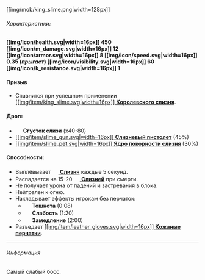 [[img/mob/king_slime.png|width=128px]]

###### Характеристики:
**[[img/icon/health.svg|width=16px]] 450
[[img/icon/m_damage.svg|width=16px]] 12
[[img/icon/armor.svg|width=16px]] 8
[[img/icon/speed.svg|width=16px]] 0.35 (*прыгает*)
[[img/icon/visibility.svg|width=16px]] 60
[[img/icon/k_resistance.svg|width=16px]] 1**

#### Призыв
- Спавнится при успешном применении [[[img/item/king_slime.svg|width=16px]] **Королевского cлизня**](https://github.com/SoSeDiK-Universe/Wiki/wiki/Королевский-cлизень).

#### Дроп:
- <img src="https://gamepedia.cursecdn.com/minecraft_gamepedia/d/d0/Slimeball_JE2_BE2.png" width="16"> **Сгусток слизи** (x40-80)
- [[[img/item/slime_gun.svg|width=16px]] **Слизневый пистолет**](https://github.com/SoSeDiK-Universe/Wiki/wiki/Слизневый-пистолет) (45%)
- [[[img/item/slime_pet.svg|width=16px]] **Ядро покорности слизня**](https://github.com/SoSeDiK-Universe/Wiki/wiki/Ядро-покорности-слизня) (30%)

#### Способности:
- Выплёвывает [<img src="https://gamepedia.cursecdn.com/minecraft_gamepedia/3/38/Slime.png" width="16"> **Слизня**](https://github.com/SoSeDiK-Universe/Wiki/wiki/Слизень) каждые 5 секунд.
- Распадается на 15-20 [<img src="https://gamepedia.cursecdn.com/minecraft_gamepedia/3/38/Slime.png" width="16"> **Слизней**](https://github.com/SoSeDiK-Universe/Wiki/wiki/Слизень) при смерти.
- Не получает урона от падений и застревания в блока.
- Нейтрален к огню.
- Накладывает эффекты игрокам без перчаток:
  - <img src="https://gamepedia.cursecdn.com/minecraft_gamepedia/a/a3/Nausea.png" width="16"> **Тошнота** (0:08)
  - <img src="https://gamepedia.cursecdn.com/minecraft_gamepedia/f/f9/Weakness.png" width="16"> **Слабость** (1:20)
  - <img src="https://gamepedia.cursecdn.com/minecraft_gamepedia/7/7e/Slowness.png" width="16"> **Замедление** (2:00)
- Разъедает [[[img/item/leather_gloves.svg|width=16px]] **Кожаные перчатки**](https://github.com/SoSeDiK-Universe/Wiki/wiki/Кожаные-перчатки).

___
###### Информация
Самый слабый босс.